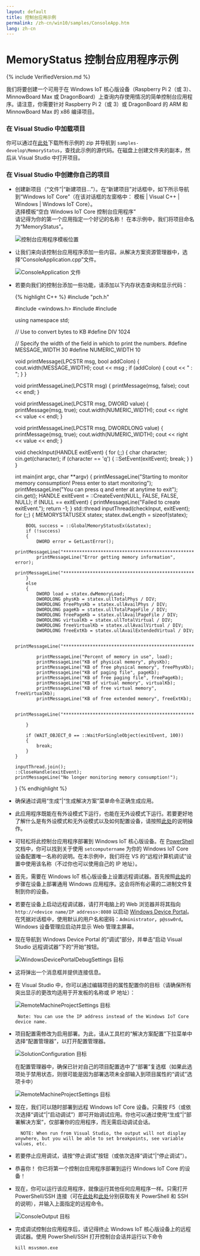 ```yaml
---
layout: default
title: 控制台应用示例
permalink: /zh-cn/win10/samples/ConsoleApp.htm
lang: zh-cn
---
```


# MemoryStatus 控制台应用程序示例

{% include VerifiedVersion.md %}

我们将要创建一个可用于在 Windows IoT 核心版设备（Raspberry Pi 2（或 3）、MinnowBoard Max 或 DragonBoard）上查询内存使用情况的简单控制台应用程序。请注意，你需要针对 Raspberry Pi 2（或 3）或 DragonBoard 的 ARM 和 MinnowBoard Max 的 x86 编译项目。

### 在 Visual Studio 中加载项目

你可以通过在[此处](https://github.com/ms-iot/samples/archive/develop.zip)下载所有示例的 zip 并导航到 `samples-develop\MemoryStatus`，查找此示例的源代码。在磁盘上创建文件夹的副本，然后从 Visual Studio 中打开项目。

### 在 Visual Studio 中创建你自己的项目

* 创建新项目（“文件”\|“新建项目...”）。在“新建项目”对话框中，如下所示导航到“Windows IoT Core”（在该对话框的左窗格中： 模板 \| Visual C++ \| Windows \| Windows IoT Core）。<br/> 选择模板“空白 Windows IoT Core 控制台应用程序”<br/>请记得为你的第一个应用指定一个好记的名称！ 在本示例中，我们将项目命名为“MemoryStatus”。

    ![控制台应用程序模板位置]({{site.baseurl}}/Resources/images/Console/new_cpp_console_proj.png)

* 让我们来向该控制台应用程序添加一些内容。从解决方案资源管理器中，选择“ConsoleApplication.cpp”文件。

    ![ConsoleApplication 文件]({{site.baseurl}}/Resources/images/Console/console_application.png)

* 若要向我们的控制台添加一些功能，请添加以下内存状态查询和显示代码：

<UL>

{% highlight C++ %}
#include "pch.h"

#include <windows.h>
#include <chrono>
#include <thread>

using namespace std;

// Use to convert bytes to KB
#define DIV 1024

// Specify the width of the field in which to print the numbers.
#define MESSAGE_WIDTH 30
#define NUMERIC_WIDTH 10

void printMessage(LPCSTR msg, bool addColon)
{
    cout.width(MESSAGE_WIDTH);
    cout << msg ;
    if (addColon)
    {
        cout << " : ";
    }
}

void printMessageLine(LPCSTR msg)
{
    printMessage(msg, false);
    cout << endl;
}

void printMessageLine(LPCSTR msg, DWORD value)
{
    printMessage(msg, true);
    cout.width(NUMERIC_WIDTH);
    cout << right << value << endl;
}

void printMessageLine(LPCSTR msg, DWORDLONG value)
{
    printMessage(msg, true);
    cout.width(NUMERIC_WIDTH);
    cout << right << value << endl;
}

void checkInput(HANDLE exitEvent)
{
    for (;;)
    {
        char character;
        cin.get(character);
        if (character == 'q')
        {
            ::SetEvent(exitEvent);
            break;
        }
    }
}

int main(int argc, char **argv)
{
    printMessageLine("Starting to monitor memory consumption! Press enter to start monitoring");
    printMessageLine("You can press q and enter at anytime to exit");
    cin.get();
    HANDLE exitEvent = ::CreateEvent(NULL, FALSE, FALSE, NULL);
    if (NULL == exitEvent)
    {
        printMessageLine("Failed to create exitEvent.");
        return -1;
    }
    std::thread inputThread(checkInput, exitEvent);
    for (;;)
    {
        MEMORYSTATUSEX statex;
        statex.dwLength = sizeof(statex);

        BOOL success = ::GlobalMemoryStatusEx(&statex);
        if (!success)
        {
            DWORD error = GetLastError();
            printMessageLine("*************************************************");
            printMessageLine("Error getting memory information", error);
            printMessageLine("*************************************************");
        }
        else
        {
            DWORD load = statex.dwMemoryLoad;
            DWORDLONG physKb = statex.ullTotalPhys / DIV;
            DWORDLONG freePhysKb = statex.ullAvailPhys / DIV;
            DWORDLONG pageKb = statex.ullTotalPageFile / DIV;
            DWORDLONG freePageKb = statex.ullAvailPageFile / DIV;
            DWORDLONG virtualKb = statex.ullTotalVirtual / DIV;
            DWORDLONG freeVirtualKb = statex.ullAvailVirtual / DIV;
            DWORDLONG freeExtKb = statex.ullAvailExtendedVirtual / DIV;

            printMessageLine("*************************************************");

            printMessageLine("Percent of memory in use", load);
            printMessageLine("KB of physical memory", physKb);
            printMessageLine("KB of free physical memory", freePhysKb);
            printMessageLine("KB of paging file", pageKb);
            printMessageLine("KB of free paging file", freePageKb);
            printMessageLine("KB of virtual memory", virtualKb);
            printMessageLine("KB of free virtual memory", freeVirtualKb);
            printMessageLine("KB of free extended memory", freeExtKb);

            printMessageLine("*************************************************");

        }

        if (WAIT_OBJECT_0 == ::WaitForSingleObject(exitEvent, 100))
        {
            break;
        }
    }

    inputThread.join();
    ::CloseHandle(exitEvent);
    printMessageLine("No longer monitoring memory consumption!");
}
{% endhighlight %}
</UL>

* 确保通过调用“生成”\|“生成解决方案”菜单命令正确生成应用。

* 此应用程序既能在有外设模式下运行，也能在无外设模式下运行。若要更好地了解什么是有外设模式和无外设模式以及如何配置设备，请按照[此处]({{site.baseurl}}/{{page.lang}}/win10/HeadlessMode.htm)的说明操作。

* 可轻松将此控制台应用程序部署到 Windows IoT 核心版设备。在 [PowerShell]({{site.baseurl}}/{{page.lang}}/win10/samples/PowerShell.htm) 文档中，你可以找到关于使用 `setcomputername` 为你的 Windows IoT Core 设备配置唯一名称的说明。在本示例中，我们将在 VS 的“远程计算机调试”设置中使用该名称（不过你也可以使用自己的 IP 地址）。

* 首先，需要在 Windows IoT 核心版设备上设置远程调试器。首先按照[此处]({{site.baseurl}}/{{page.lang}}/win10/AppDeployment.htm)的步骤在设备上部署通用 Windows 应用程序。这会将所有必需的二进制文件复制到你的设备。

* 若要在设备上启动远程调试器，请打开电脑上的 Web 浏览器并将其指向 `http://<device name/IP address>:8080` 以启动 [Windows Device Portal]({{site.baseurl}}/{{page.lang}}/win10/tools/DevicePortal.htm)。在凭据对话框中，使用默认的用户名和密码：`Administrator`，`p@ssw0rd`。Windows 设备管理应启动并显示 Web 管理主屏幕。

* 现在导航到 Windows Device Portal 的“调试”部分，并单击“启动 Visual Studio 远程调试器”下的“开始”按钮。

    ![WindowsDevicePortalDebugSettings 目标]({{site.baseurl}}/Resources/images/Console/device_portal_start_debugger.png)

* 这将弹出一个消息框并提供连接信息。

*  在 Visual Studio 中，你可以通过编辑项目的属性配置你的目标（请确保所有突出显示的更改均适用于开发板的名称或 IP 地址）：

    ![RemoteMachineProjectSettings 目标]({{site.baseurl}}/Resources/images/Console/console_project_settings.png)

        Note: You can use the IP address instead of the Windows IoT Core device name.

* 项目配置需修改为启用部署。为此，请从工具栏的“解决方案配置”下拉菜单中选择“配置管理器”，以打开配置管理器。

    ![SolutionConfiguration 目标]({{site.baseurl}}/Resources/images/Console/configuration_management.png)

    在配置管理器中，确保已针对自己的项目配置选中了“部署”复选框（如果此选项处于禁用状态，则很可能是因为部署选项未全部输入到项目属性的“调试”选项卡中）

    ![RemoteMachineProjectSettings 目标]({{site.baseurl}}/Resources/images/Console/deploy_checkbox.png)

* 现在，我们可以随时部署到远程 Windows IoT Core 设备。只需按 F5（或依次选择“调试”\|“启动调试”）即可开始调试应用。你也可以通过使用“生成”\|“部署解决方案”，仅部署你的应用程序，而无需启动调试会话。

        NOTE: When run from Visual Studio, the output will not display anywhere, but you will be able to set breakpoints, see variable values, etc.

* 若要停止应用调试，请按“停止调试”按钮（或依次选择“调试”\|“停止调试”）。

* 恭喜你！ 你已将第一个控制台应用程序部署到运行 Windows IoT Core 的设备！

* 现在，你可以运行该应用程序，就像运行其他任何应用程序一样。只需打开 PowerShell/SSH 连接（可在[此处]({{site.baseurl}}/{{page.lang}}/win10/samples/PowerShell.htm)和[此处]({{site.baseurl}}/{{page.lang}}/win10/samples/SSH.htm)分别获取有关 PowerShell 和 SSH 的说明），并输入上面指定的远程命令。

    ![ConsoleOutput 目标]({{site.baseurl}}/Resources/images/Console/console_output.png)

* 完成调试控制台应用程序后，请记得终止 Windows IoT 核心版设备上的远程调试器。使用 PowerShell/SSH 打开控制台会话并运行以下命令

    `kill msvsmon.exe`



